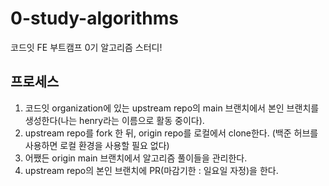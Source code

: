 # 0-study-algorithms

코드잇 FE 부트캠프 0기 알고리즘 스터디!

## 프로세스

1.  코드잇 organization에 있는 upstream repo의 main 브랜치에서 본인 브랜치를 생성한다(나는 henry라는 이름으로 활동 중이다).
2.  upstream repo를 fork 한 뒤, origin repo를 로컬에서 clone한다. (백준 허브를 사용하면 로컬 환경을 사용할 필요 없다)
3.  어쨌든 origin main 브랜치에서 알고리즘 풀이들을 관리한다.
4.  upstream repo의 본인 브랜치에 PR(마감기한 : 일요일 자정)을 한다.
